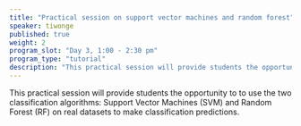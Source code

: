 ```yaml
---
title: "Practical session on support vector machines and random forest"
speaker: tiwonge
published: true
weight: 2
program_slot: "Day 3, 1:00 - 2:30 pm"
program_type: "tutorial"
description: "This practical session will provide students the opportunity to to use the two classification algorithms..."
---
```


This practical session will provide students the opportunity to to use the two classification algorithms: Support Vector Machines (SVM) and Random Forest (RF) on real datasets to make classification predictions.
